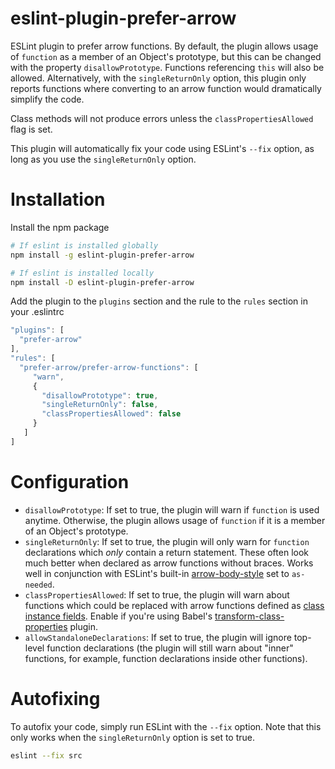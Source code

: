 # eslint-plugin-prefer-arrow
ESLint plugin to prefer arrow functions. By default, the plugin allows usage of `function` as a member of an Object's prototype, but this can be changed with the property `disallowPrototype`. Functions referencing `this` will also be allowed. Alternatively, with the `singleReturnOnly` option, this plugin only reports functions where converting to an arrow function would dramatically simplify the code.

Class methods will not produce errors unless the `classPropertiesAllowed` flag is set.

This plugin will automatically fix your code using ESLint's `--fix` option, as long as you use the `singleReturnOnly` option.

# Installation

Install the npm package
```bash
# If eslint is installed globally
npm install -g eslint-plugin-prefer-arrow

# If eslint is installed locally
npm install -D eslint-plugin-prefer-arrow
```

Add the plugin to the `plugins` section and the rule to the `rules` section in your .eslintrc
```js
"plugins": [
  "prefer-arrow"
],
"rules": [
  "prefer-arrow/prefer-arrow-functions": [
     "warn",
     {
       "disallowPrototype": true,
       "singleReturnOnly": false,
       "classPropertiesAllowed": false
     }
   ]
]
```
# Configuration
 * `disallowPrototype`: If set to true, the plugin will warn if `function` is used anytime. Otherwise, the plugin allows usage of `function` if it is a member of an Object's prototype.
 * `singleReturnOnly`: If set to true, the plugin will only warn for `function` declarations which *only* contain a return statement. These often look much better when declared as arrow functions without braces. Works well in conjunction with ESLint's built-in [arrow-body-style](http://eslint.org/docs/rules/arrow-body-style) set to `as-needed`.
 * `classPropertiesAllowed`: If set to true, the plugin will warn about functions which could be replaced with arrow functions defined as [class instance fields](https://github.com/jeffmo/es-class-static-properties-and-fields). Enable if you're using Babel's [transform-class-properties](https://babeljs.io/docs/plugins/transform-class-properties/) plugin.
 * `allowStandaloneDeclarations`: If set to true, the plugin will ignore top-level function declarations (the plugin will still warn about "inner" functions, for example, function declarations inside other functions).

# Autofixing

To autofix your code, simply run ESLint with the `--fix` option. Note that this only works when the `singleReturnOnly` option is set to true.
```bash
eslint --fix src
```
